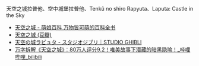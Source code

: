 天空之城拉普他、空中城堡拉普他、Tenkû no shiro Rapyuta、Laputa: Castle in the Sky
- [天空之城 - 萌娘百科 万物皆可萌的百科全书](https://zh.moegirl.org.cn/%E5%A4%A9%E7%A9%BA%E4%B9%8B%E5%9F%8E)
- [天空之城 (豆瓣)](https://movie.douban.com/subject/1291583/)
- [天空の城ラピュタ - スタジオジブリ｜STUDIO GHIBLI](https://www.ghibli.jp/works/laputa/)
- [万字拆解《天空之城》：80万人评分9.2！唯美故事下潜藏的暗黑隐喻！_哔哩哔哩_bilibili](https://www.bilibili.com/video/BV1bP411X7ng/)
